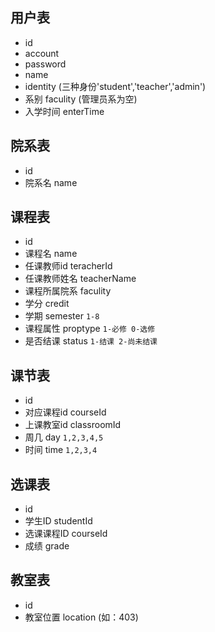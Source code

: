 ## 用户表
- id
- account
- password
- name
- identity (三种身份'student','teacher','admin')
- 系别 faculity  (管理员系为空)
- 入学时间 enterTime

## 院系表
- id
- 院系名 name


## 课程表
- id
- 课程名 name
- 任课教师id teracherId
- 任课教师姓名 teacherName
- 课程所属院系 faculity
- 学分 credit
- 学期 semester `1-8`
- 课程属性 proptype `1-必修 0-选修`
- 是否结课 status `1-结课 2-尚未结课`


## 课节表
- id
- 对应课程id courseId
- 上课教室id classroomId
- 周几 day  `1,2,3,4,5`
- 时间 time  `1,2,3,4`


## 选课表
- id
- 学生ID studentId
- 选课课程ID courseId
- 成绩 grade


## 教室表
- id
- 教室位置 location (如：403)

